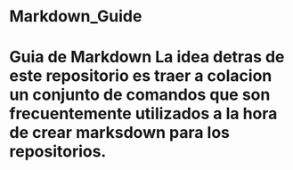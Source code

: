 # Markdown_Guide
# Guia de Markdown  La idea detras de este repositorio es traer a colacion un conjunto de comandos que son frecuentemente utilizados a la hora de crear marksdown para los repositorios.
